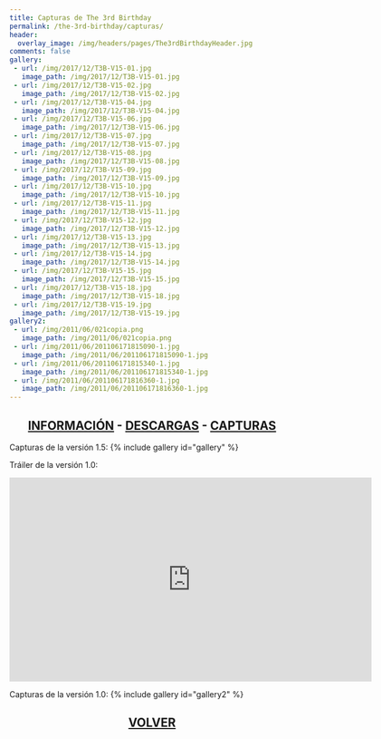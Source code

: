 ```yaml
---
title: Capturas de The 3rd Birthday
permalink: /the-3rd-birthday/capturas/
header:
  overlay_image: /img/headers/pages/The3rdBirthdayHeader.jpg
comments: false
gallery:
 - url: /img/2017/12/T3B-V15-01.jpg
   image_path: /img/2017/12/T3B-V15-01.jpg
 - url: /img/2017/12/T3B-V15-02.jpg
   image_path: /img/2017/12/T3B-V15-02.jpg
 - url: /img/2017/12/T3B-V15-04.jpg
   image_path: /img/2017/12/T3B-V15-04.jpg
 - url: /img/2017/12/T3B-V15-06.jpg
   image_path: /img/2017/12/T3B-V15-06.jpg
 - url: /img/2017/12/T3B-V15-07.jpg
   image_path: /img/2017/12/T3B-V15-07.jpg
 - url: /img/2017/12/T3B-V15-08.jpg
   image_path: /img/2017/12/T3B-V15-08.jpg
 - url: /img/2017/12/T3B-V15-09.jpg
   image_path: /img/2017/12/T3B-V15-09.jpg
 - url: /img/2017/12/T3B-V15-10.jpg
   image_path: /img/2017/12/T3B-V15-10.jpg
 - url: /img/2017/12/T3B-V15-11.jpg
   image_path: /img/2017/12/T3B-V15-11.jpg
 - url: /img/2017/12/T3B-V15-12.jpg
   image_path: /img/2017/12/T3B-V15-12.jpg
 - url: /img/2017/12/T3B-V15-13.jpg
   image_path: /img/2017/12/T3B-V15-13.jpg
 - url: /img/2017/12/T3B-V15-14.jpg
   image_path: /img/2017/12/T3B-V15-14.jpg
 - url: /img/2017/12/T3B-V15-15.jpg
   image_path: /img/2017/12/T3B-V15-15.jpg
 - url: /img/2017/12/T3B-V15-18.jpg
   image_path: /img/2017/12/T3B-V15-18.jpg
 - url: /img/2017/12/T3B-V15-19.jpg
   image_path: /img/2017/12/T3B-V15-19.jpg
gallery2:
 - url: /img/2011/06/021copia.png
   image_path: /img/2011/06/021copia.png
 - url: /img/2011/06/201106171815090-1.jpg
   image_path: /img/2011/06/201106171815090-1.jpg
 - url: /img/2011/06/201106171815340-1.jpg
   image_path: /img/2011/06/201106171815340-1.jpg
 - url: /img/2011/06/201106171816360-1.jpg
   image_path: /img/2011/06/201106171816360-1.jpg
---
```

<h2 style="text-align: center;"><strong><a href="/the-3rd-birthday/informacion/">INFORMACIÓN</a> - <a href="/the-3rd-birthday/descargar/">DESCARGAS</a> - <a href="/the-3rd-birthday/capturas/">CAPTURAS</a></strong></h2>

Capturas de la versión 1.5:
{% include gallery id="gallery" %}

Tráiler de la versión 1.0:
<center><iframe width="640" height="360" src="https://www.youtube-nocookie.com/embed/oH_8NQhil8s?rel=0" frameborder="0" allow="accelerometer; autoplay; encrypted-media; gyroscope; picture-in-picture" allowfullscreen></iframe></center>

Capturas de la versión 1.0:
{% include gallery id="gallery2" %}

<h2 style="text-align: center;"><a href="/the-3rd-birthday/"><strong>VOLVER</strong></a></h2>


